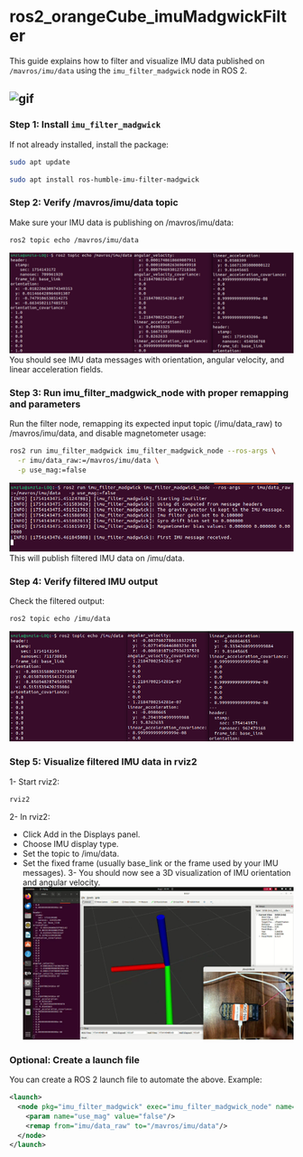 # ros2_orangeCube_imuMadgwickFilter

This guide explains how to filter and visualize IMU data published on `/mavros/imu/data` using the `imu_filter_madgwick` node in ROS 2.

![gif](https://github.com/syedmohiuddinzia/ros2_orangeCube/blob/main/1%20-%20visualizing%20IMU%20data%20with%20imu_filter_madgwick%20on%20ROS%202/pic/gif_.gif)
---
### Step 1: Install `imu_filter_madgwick`

If not already installed, install the package:

```bash
sudo apt update
```
```bash
sudo apt install ros-humble-imu-filter-madgwick
```
### Step 2: Verify /mavros/imu/data topic
Make sure your IMU data is publishing on /mavros/imu/data:
```bash
ros2 topic echo /mavros/imu/data
```
![1](https://github.com/syedmohiuddinzia/ros2_orangeCube/blob/main/1%20-%20visualizing%20IMU%20data%20with%20imu_filter_madgwick%20on%20ROS%202/pic/1.png)
You should see IMU data messages with orientation, angular velocity, and linear acceleration fields.

### Step 3: Run imu_filter_madgwick_node with proper remapping and parameters
Run the filter node, remapping its expected input topic (/imu/data_raw) to /mavros/imu/data, and disable magnetometer usage:
```bash
ros2 run imu_filter_madgwick imu_filter_madgwick_node --ros-args \
  -r imu/data_raw:=/mavros/imu/data \
  -p use_mag:=false
```
![2](https://github.com/syedmohiuddinzia/ros2_orangeCube/blob/main/1%20-%20visualizing%20IMU%20data%20with%20imu_filter_madgwick%20on%20ROS%202/pic/2.png)
This will publish filtered IMU data on /imu/data.

### Step 4: Verify filtered IMU output
Check the filtered output:
```bash
ros2 topic echo /imu/data
```
![3](https://github.com/syedmohiuddinzia/ros2_orangeCube/blob/main/1%20-%20visualizing%20IMU%20data%20with%20imu_filter_madgwick%20on%20ROS%202/pic/3.png)

### Step 5: Visualize filtered IMU data in rviz2
1- Start rviz2:
```bash
rviz2
```
2- In rviz2:
- Click Add in the Displays panel.
- Choose IMU display type.
- Set the topic to /imu/data.
- Set the fixed frame (usually base_link or the frame used by your IMU messages).
3- You should now see a 3D visualization of IMU orientation and angular velocity.
![4](https://github.com/syedmohiuddinzia/ros2_orangeCube/blob/main/1%20-%20visualizing%20IMU%20data%20with%20imu_filter_madgwick%20on%20ROS%202/pic/4.png)

### Optional: Create a launch file
You can create a ROS 2 launch file to automate the above. Example:
```xml
<launch>
  <node pkg="imu_filter_madgwick" exec="imu_filter_madgwick_node" name="imu_filter_madgwick_node" output="screen">
    <param name="use_mag" value="false"/>
    <remap from="imu/data_raw" to="/mavros/imu/data"/>
  </node>
</launch>
```
